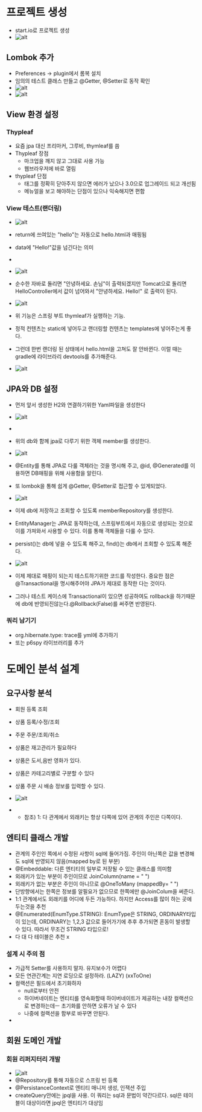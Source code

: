 # 프로젝트 생성
- start.io로 프로젝트 생성
- ![alt](프로젝트생성.JPG)

## Lombok 추가
- Preferences -> plugin에서 롬복 설치 
- 임의의 테스트 클래스 만들고 @Getter, @Setter로 동작 확인
- ![alt](롬복hello.JPG)
- ![alt](helloMain.JPG)

## View 환경 설정

### Thypleaf
- 요즘 jpa 대신 프리마커, 그루비, thymleaf를 씀
- Thypleaf 장점
  - 마크업을 깨지 않고 그대로 사용 가능
  - 웹브라우저에 바로 열림
- thypleaf 단점
  - 태그를 정확히 닫아주지 않으면 에러가 났으나 3.0으로 업그레이드 되고 개선됨
  - 메뉴얼을 보고 해야하는 단점이 있으나 익숙해지면 편함

### View 테스트(랜더링)

- ![alt](helloController.JPG)
- return에 쓰여있는 "hello"는 자동으로 hello.html과 매핑됨
- data에 "Hello!"값을 넘긴다는 의미
- 
- ![alt](hello_html.JPG)
- 순수한 자바로 돌리면 "안녕하세요. 손님"이 출력되겠지만 Tomcat으로 돌리면 HelloController에서 값이 넘어와서 "안녕하세요. Hello!" 로 출력이 된다. 
  
- ![alt](Hello!.JPG)
- 위 기능은 스프링 부트 thymleaf가 실행하는 기능. 

- 정적 컨텐츠는 static에 넣어두고 랜더링할 컨텐츠는 templates에 넣어주는게 좋다.  
  
- 그런데 한번 랜더링 된 상태에서 hello.html을 고쳐도 잘 안바뀐다. 이럴 때는 gradle에 라이브라리 devtools를 추가해준다.
- ![alt](devtools.JPG)

## JPA와 DB 설정
- 먼저 앞서 생성한 H2와 연결하기위한 Yaml파일을 생성한다
- ![alt](yaml파일.JPG)
- 
- 위의 db와 함께 jpa로 다루기 위한 객체 member를 생성한다.
- ![alt](member.JPG)
- @Entity를 통해 JPA로 다룰 객체라는 것을 명시해 주고, @id, @Generated를 이용하면 DB매핑을 위해 사용함을 알린다.
- 또 lombok을 통해 쉽게 @Getter, @Setter로 접근할 수 있게되었다.

- ![alt](memberRepository.JPG)
- 이제 db에 저장하고 조회할 수 있도록 memberRepository를 생성한다. 
- EntityManager는 JPA로 동작하는데, 스프링부트에서 자동으로 생성되는 것으로 이를 가져와서 사용할 수 있다. 이를 통해 객체들을 다룰 수 있다.
- persist()는 db에 넣을 수 있도록 해주고, find()는 db에서 조회할 수 있도록 해준다. 

- ![alt](멤버연동테스트.JPG)
- 이제 제대로 매핑이 되는지 테스트하기위한 코드를 작성한다. 중요한 점은 @Transactional을 명시해주어야 JPA가 제대로 동작한 다는 것이다.
- 그러나 테스트 케이스에 Transactional이 있으면 성공하여도 rollback을 하기때문에 db에 반영되진않는다.@Rollback(False)를 써주면 반영된다. 

### 쿼리 남기기
- org.hibernate.type: trace를 yml에 추가하기
- 또는 p6spy 라이브러리를 추가

# 도메인 분석 설계

## 요구사항 분석
- 회원 등록 조회
- 상품 등록/수정/조회
- 주문 주문/조회/취소
- 상품은 재고관리가 필요하다
- 상품은 도서,음반 영화가 있다.
- 상품은 카테고리별로 구분할 수 있다
- 상품 주문 시 배송 정보를 입력할 수 있다.
  
- ![alt](다이어그램.JPG)
- - 참조) 1: 다 관계에서 외래키는 항상 다쪽에 있어 관계의 주인은 다쪽이다.

## 엔티티 클래스 개발

- 관계의 주인인 쪽에서 수정된 사항이 sql에 들어가짐. 주인이 아닌쪽은 값을 변경해도 sql에 반영되지 않음(mapped by로 된 부분)
- @Embeddable: 다른 엔티티의 일부로 저장될 수 있는 클래스를 의미함
- 외래키가 있는 부분이 주인이므로 JoinColumn(name = " ")
- 외래키가 없는 부분은 주인이 아니므로 @OneToMany (mappedBy= " ")
- 단방향에서는  한쪽은 정보를 알필요가 없으므로 한쪽에만 @JoinColum을 써준다.
- 1:1 관계에서도 외래키를 어디에 두든 가능하다. 하지만 Access를 많이 하는 곳에 두는것을 추천
- @Enumerated(EnumType.STRING): EnumType은 STRING, ORDINARY타입이 있는데, ORDINARY는 1,2,3 값으로 들어가기에 추후 추가되면 혼동이 발생할 수 있다. 따라서 무조건 STRING 타입으로!
- 다 대 다 테이블은 추천 x

### 설계 시 주의 점
- 가급적 Setter를 사용하지 말자. 유지보수가 어렵다
- 모든 연관간계는 지연 로딩으로 설정하라. (LAZY) (xxToOne)
- 컬랙션은 필드에서 초기화하자  
  - null로부터 안전
  - 하이버네이트는 엔티티를  영속화할때 하이버네이트가 제공하는 내장 컬랙션으로 변경하는데ㅡ 초기화를 안하면 오류가 날 수 있다  
  - 나중에 컬랙션을 함부로 바꾸면 안된다.
- 

## 회원 도메인 개발

### 회원 리퍼지터리 개발
- ![alt](멤버리퍼지터리.JPG)
- @Repository를 통해 자동으로 스프링 빈 등록
- @PersistanceContext로 엔티티 매니저 생성, 인잭션 주입
- createQuery안에는 jpql을 사용. 이 쿼리는 sql과 문법이 약간다르다. sql은 테이블이 대상이라면 jpql은 엔티티가 대상임
  